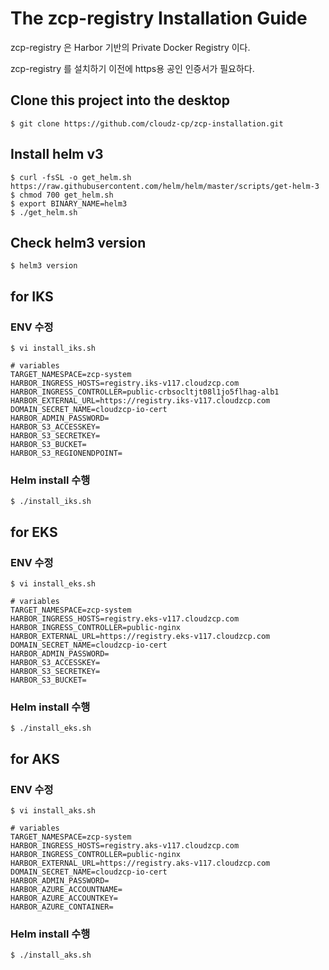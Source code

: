 # The zcp-registry Installation Guide

zcp-registry 은 Harbor 기반의 Private Docker Registry 이다.

zcp-registry 를 설치하기 이전에 https용 공인 인증서가 필요하다.

## Clone this project into the desktop
```
$ git clone https://github.com/cloudz-cp/zcp-installation.git
```

## Install helm v3
```
$ curl -fsSL -o get_helm.sh https://raw.githubusercontent.com/helm/helm/master/scripts/get-helm-3
$ chmod 700 get_helm.sh
$ export BINARY_NAME=helm3
$ ./get_helm.sh
```

## Check helm3 version
```
$ helm3 version
```

## for IKS

### ENV 수정

```
$ vi install_iks.sh
```

```
# variables
TARGET_NAMESPACE=zcp-system
HARBOR_INGRESS_HOSTS=registry.iks-v117.cloudzcp.com
HARBOR_INGRESS_CONTROLLER=public-crbsocltjt08l1jo5flhag-alb1
HARBOR_EXTERNAL_URL=https://registry.iks-v117.cloudzcp.com
DOMAIN_SECRET_NAME=cloudzcp-io-cert
HARBOR_ADMIN_PASSWORD=
HARBOR_S3_ACCESSKEY=
HARBOR_S3_SECRETKEY=
HARBOR_S3_BUCKET=
HARBOR_S3_REGIONENDPOINT=

```

### Helm install 수행

```
$ ./install_iks.sh
```

## for EKS

### ENV 수정

```
$ vi install_eks.sh
```

```
# variables
TARGET_NAMESPACE=zcp-system
HARBOR_INGRESS_HOSTS=registry.eks-v117.cloudzcp.com
HARBOR_INGRESS_CONTROLLER=public-nginx
HARBOR_EXTERNAL_URL=https://registry.eks-v117.cloudzcp.com
DOMAIN_SECRET_NAME=cloudzcp-io-cert
HARBOR_ADMIN_PASSWORD=
HARBOR_S3_ACCESSKEY=
HARBOR_S3_SECRETKEY=
HARBOR_S3_BUCKET=

```

### Helm install 수행

```
$ ./install_eks.sh
```

## for AKS

### ENV 수정

```
$ vi install_aks.sh
```

```
# variables
TARGET_NAMESPACE=zcp-system
HARBOR_INGRESS_HOSTS=registry.aks-v117.cloudzcp.com
HARBOR_INGRESS_CONTROLLER=public-nginx
HARBOR_EXTERNAL_URL=https://registry.aks-v117.cloudzcp.com
DOMAIN_SECRET_NAME=cloudzcp-io-cert
HARBOR_ADMIN_PASSWORD=
HARBOR_AZURE_ACCOUNTNAME=
HARBOR_AZURE_ACCOUNTKEY=
HARBOR_AZURE_CONTAINER=

```

### Helm install 수행

```
$ ./install_aks.sh
```

